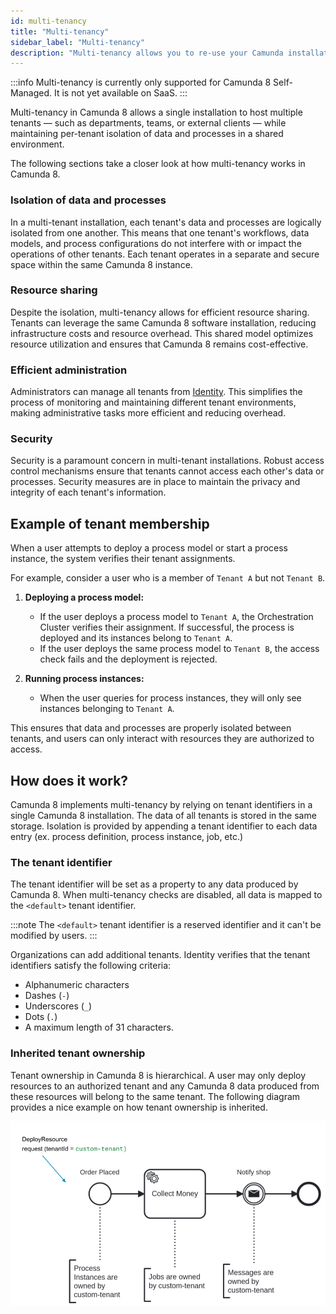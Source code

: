 ```yaml
---
id: multi-tenancy
title: "Multi-tenancy"
sidebar_label: "Multi-tenancy"
description: "Multi-tenancy allows you to re-use your Camunda installation."
---
```


:::info
Multi-tenancy is currently only supported for Camunda 8 Self-Managed. It is not yet available on SaaS.
:::

Multi-tenancy in Camunda 8 allows a single installation to host multiple tenants — such as departments, teams, or external clients — while maintaining per-tenant isolation of data and processes in a shared environment.

The following sections take a closer look at how multi-tenancy works in Camunda 8.

### Isolation of data and processes

In a multi-tenant installation, each tenant's data and processes are logically isolated from one another.
This means that one tenant's workflows, data models, and process configurations do not interfere with or impact the operations of other tenants. Each tenant operates in a separate and secure space within the same Camunda 8 instance.

### Resource sharing

Despite the isolation, multi-tenancy allows for efficient resource sharing. Tenants can leverage the same
Camunda 8 software installation, reducing infrastructure costs and resource overhead. This shared model optimizes resource utilization and ensures that Camunda 8 remains cost-effective.

### Efficient administration

Administrators can manage all tenants from [Identity](../identity/tenant.md). This simplifies the process of monitoring and maintaining different tenant environments, making administrative tasks more efficient and reducing overhead.

### Security

Security is a paramount concern in multi-tenant installations. Robust access control mechanisms ensure that
tenants cannot access each other's data or processes. Security measures are in place to maintain the privacy and integrity of each tenant's information.

## Example of tenant membership

When a user attempts to deploy a process model or start a process instance, the system verifies their tenant assignments.

For example, consider a user who is a member of `Tenant A` but not `Tenant B`.

1.  **Deploying a process model:**

    - If the user deploys a process model to `Tenant A`, the Orchestration Cluster verifies their assignment. If successful, the process is deployed and its instances belong to `Tenant A`.
    - If the user deploys the same process model to `Tenant B`, the access check fails and the deployment is rejected.

2.  **Running process instances:**
    - When the user queries for process instances, they will only see instances belonging to `Tenant A`.

This ensures that data and processes are properly isolated between tenants, and users can only interact with resources they are authorized to access.

## How does it work?

Camunda 8 implements multi-tenancy by relying on tenant identifiers in a single Camunda 8 installation. The data of all tenants is stored in the same storage. Isolation is provided by appending a tenant identifier to each data entry (ex. process definition, process instance, job, etc.)

### The tenant identifier

The tenant identifier will be set as a property to any data produced by Camunda 8. When multi-tenancy checks are disabled, all data is mapped to the `<default>` tenant identifier.

:::note
The `<default>` tenant identifier is a reserved identifier and it can't be modified by users.
:::

Organizations can add additional tenants. Identity verifies that the tenant identifiers satisfy the following criteria:

- Alphanumeric characters
- Dashes (`-`)
- Underscores (`_`)
- Dots (`.`)
- A maximum length of 31 characters.

### Inherited tenant ownership

Tenant ownership in Camunda 8 is hierarchical. A user may only deploy resources to an authorized tenant and any Camunda 8 data produced from these resources will belong to the same tenant. The following diagram provides a nice example on how tenant ownership is inherited.

![Tenant ownership inheritance diagram](img/multi-tenancy.png)
